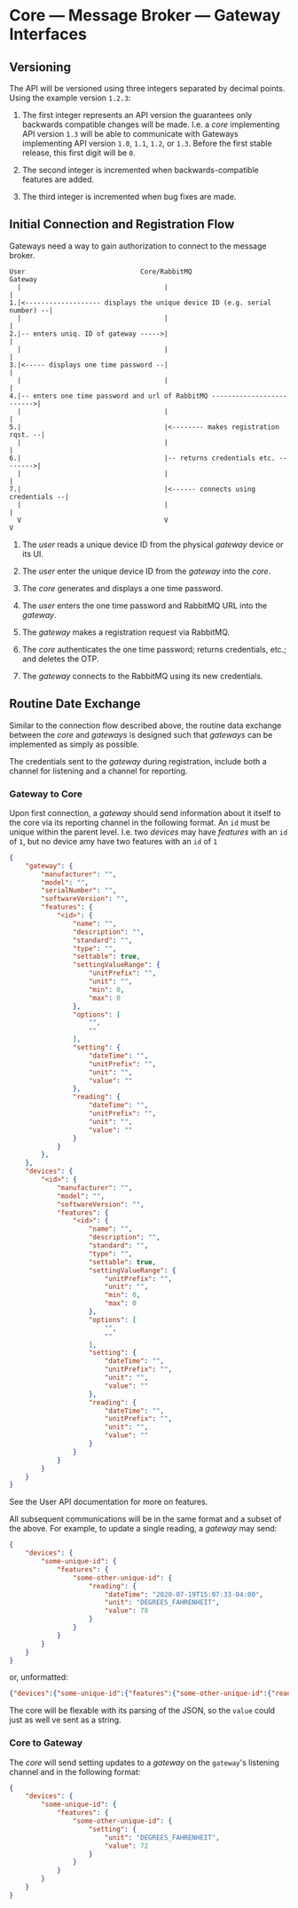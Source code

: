 # Core — Message Broker — Gateway Interfaces

## Versioning

The API will be versioned using three integers separated by decimal points. Using the example version `1.2.3`:

1. The first integer represents an API version the guarantees only backwards compatible changes will be made. I.e. a _core_ implementing API version `1.3` will be able to communicate with Gateways implementing API version `1.0`, `1.1`, `1.2`, or `1.3`.  Before the first stable release, this first digit will be `0`.

2. The second integer is incremented when backwards-compatible features are added.

3. The third integer is incremented when bug fixes are made.

## Initial Connection and Registration Flow

Gateways need a way to gain authorization to connect to the message broker. 

```
User                             Core/RabbitMQ                           Gateway
  |                                    |                                     |
1.|<------------------- displays the unique device ID (e.g. serial number) --|
  |                                    |                                     |
2.|-- enters uniq. ID of gateway ----->|                                     |
  |                                    |                                     |
3.|<----- displays one time password --|                                     |
  |                                    |                                     |
4.|-- enters one time password and url of RabbitMQ ------------------------->|
  |                                    |                                     |
5.|                                    |<-------- makes registration rqst. --|
  |                                    |                                     |
6.|                                    |-- returns credentials etc. -------->|
  |                                    |                                     |
7.|                                    |<------ connects using credentials --|
  |                                    |                                     |
  V                                    V                                     V  
  ```

1. The _user_ reads a unique device ID from the physical _gateway_ device or its UI.

2. The _user_ enter the unique device ID from the _gateway_ into the _core_. 

3. The _core_ generates and displays a one time password.

4. The _user_ enters the one time password and RabbitMQ URL into the _gateway_.

5. The _gateway_ makes a registration request via RabbitMQ.

6. The _core_ authenticates the one time password; returns credentials, etc.; and deletes the OTP. 

7. The _gateway_ connects to the RabbitMQ using its new credentials.

## Routine Date Exchange

Similar to the connection flow described above, the routine data exchange between the _core_ and _gateways_ is designed such that _gateways_ can be implemented as simply as possible. 

The credentials sent to the _gateway_ during registration, include both a channel for listening and a channel for reporting. 

### Gateway to Core

Upon first connection, a _gateway_ should send information about it itself to the core via its reporting channel in the following format. An `id` must be unique within the parent level. I.e. two _devices_ may have _features_ with an `id` of `1`, but no device amy have two features with an `id` of `1`

```json
{
    "gateway": {
        "manufacturer": "",
        "model": "",
        "serialNumber": "",
        "softwareVersion": "",
        "features": {
            "<id>": {
                "name": "",
                "description": "",
                "standard": "",
                "type": "",
                "settable": true,
                "settingValueRange": {
                    "unitPrefix": "",
                    "unit": "",
                    "min": 0,
                    "max": 0
                },
                "options": [
                    "",
                    ""
                ],
                "setting": {
                    "dateTime": "",
                    "unitPrefix": "",
                    "unit": "",
                    "value": ""
                },
                "reading": {
                    "dateTime": "",
                    "unitPrefix": "",
                    "unit": "",
                    "value": ""
                }
            }
        },
    },
    "devices": {
        "<id>": {
            "manufacturer": "",
            "model": "",
            "softwareVersion": "",
            "features": {
                "<id>": {
                    "name": "",
                    "description": "",
                    "standard": "",
                    "type": "",
                    "settable": true,
                    "settingValueRange": {
                        "unitPrefix": "",
                        "unit": "",
                        "min": 0,
                        "max": 0
                    },
                    "options": [
                        "",
                        ""
                    ],
                    "setting": {
                        "dateTime": "",
                        "unitPrefix": "",
                        "unit": "",
                        "value": ""
                    },
                    "reading": {
                        "dateTime": "",
                        "unitPrefix": "",
                        "unit": "",
                        "value": ""
                    }
                }
            }
        }
    }
}
```

See the User API documentation for more on features. 

All subsequent communications will be in the same format and a subset of the above. For example, to update a single reading, a _gateway_ may send:

```json
{
    "devices": {
        "some-unique-id": {
            "features": {
                "some-other-unique-id": {
                    "reading": {
                        "dateTime": "2020-07-19T15:07:33-04:00",
                        "unit": "DEGREES_FAHRENHEIT",
                        "value": 78
                    }
                }
            }
        }
    }
}
```

or, unformatted:

```json
{"devices":{"some-unique-id":{"features":{"some-other-unique-id":{"reading":{"dateTime":"2020-07-19T15:07:33-04:00","unit":"DEGREES_FAHRENHEIT","value":78}}}}}}
```

The core will be flexable with its parsing of the JSON, so the `value` could just as well ve sent as a string.

### Core to Gateway

The _core_ will send setting updates to a _gateway_  on the `gateway`'s listening channel and in the following format:

```json
{
    "devices": {
        "some-unique-id": {
            "features": {
                "some-other-unique-id": {
                    "setting": {
                        "unit": "DEGREES_FAHRENHEIT",
                        "value": 72
                    }
                }
            }
        }
    }
}
```
